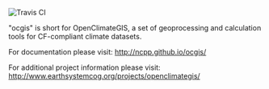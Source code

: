 ![Travis CI](https://travis-ci.org/NCPP/ocgis.svg?branch=next)

"ocgis" is short for OpenClimateGIS, a set of geoprocessing and calculation tools for CF-compliant climate datasets.

For documentation please visit: http://ncpp.github.io/ocgis/

For additional project information please visit: http://www.earthsystemcog.org/projects/openclimategis/
